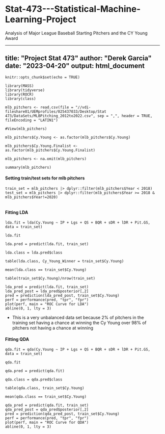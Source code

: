 # Stat-473---Statistical-Machine-Learning-Project
Analysis of Major League Baseball Starting Pitchers and the CY Young Award

---
title: "Project Stat 473"
author: "Derek Garcia"
date: "2023-04-20"
output: html_document
---

```{r setup, include=TRUE}
knitr::opts_chunk$set(echo = TRUE)

library(MASS)
library(tidyverse)
library(ROCR)
library(class)

```

```{r}
mlb_pitchers <- read.csv(file = "//vdi-fileshare01/UEMprofiles/025437033/Desktop/Stat 473/DataSets/MLBPitching_2012to2022.csv", sep = ",", header = TRUE, fileEncoding = "LATIN1")

#View(mlb_pitchers)

mlb_pitchers$Cy.Young <- as.factor(mlb_pitchers$Cy.Young)

mlb_pitchers$Cy.Young.Finalist <- as.factor(mlb_pitchers$Cy.Young.Finalist)

mlb_pitchers <- na.omit(mlb_pitchers)

summary(mlb_pitchers)

```

#### Setting train/test sets for mlb pitchers ####

```{r}
train_set = mlb_pitchers |> dplyr::filter(mlb_pitchers$Year < 2018)
test_set = mlb_pitchers |> dplyr::filter(mlb_pitchers$Year >= 2018 & mlb_pitchers$Year!=2020)


```


#### Fitting LDA

```{r}
lda.fit = lda(Cy.Young ~ IP + Lgs + QS + BQR + sDR + lDR + Pit.GS, data = train_set)

lda.fit

lda.pred = predict(lda.fit, train_set)

lda.class = lda.pred$class

table(lda.class, Cy_Young_Winner = train_set$Cy.Young)

mean(lda.class == train_set$Cy.Young)

table(train_set$Cy.Young)/nrow(train_set)

lda_pred = predict(lda.fit, train_set)
lda_pred_post = lda_pred$posterior[,2]
pred = prediction(lda_pred_post, train_set$Cy.Young)
perf = performance(pred, "tpr", "fpr")
plot(perf, main = "ROC Curve for LDA")
abline(0, 1, lty = 3)
```

- This is a very unbalanced data set because 2% of pitchers in the training set having a chance at winning the Cy Young over 98% of pitchers not having a chance at winning



#### Fitting QDA 

```{r}
qda.fit = qda(Cy.Young ~ IP + Lgs + QS + BQR + sDR + lDR + Pit.GS, data = train_set)

qda.fit

qda.pred = predict(qda.fit)

qda.class = qda.pred$class

table(qda.class, train_set$Cy.Young)

mean(qda.class == train_set$Cy.Young)

qda_pred = predict(qda.fit, train_set)
qda_pred_post = qda_pred$posterior[,2]
pred = prediction(qda_pred_post, train_set$Cy.Young)
perf = performance(pred, "tpr", "fpr")
plot(perf, main = "ROC Curve for QDA")
abline(0, 1, lty = 3)

```



